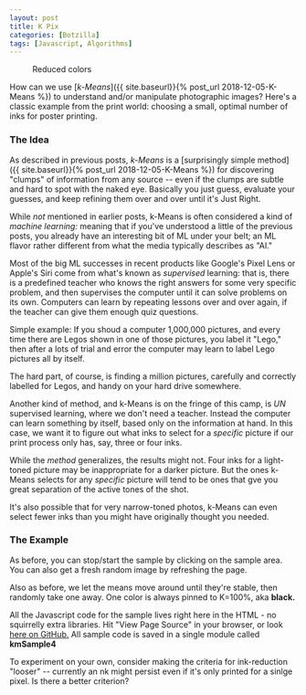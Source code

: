 ```yaml
---
layout: post
title: K Pix
categories: [Botzilla]
tags: [Javascript, Algorithms]
---
```


<figure class="align-center">
	<canvas width="390" height="266" id="km_sample4" class="align-center">
	</canvas>
  <figcaption id='stats4'>Reduced colors</figcaption>
</figure> 

<script>
	var kmSample4 = {
		m: null,
		canvas: null,
		ctx: null,
		iter: 0,
		srcImage: null,
		imSize: {x:128,y:128},
		paused: false,
		pinBW: true,
		pxls: null,
		stats: null,
		histo: new Array(256), // how many pixels ahve this value
		member: new Array(256), // for any gra value, what's the "owning" mean (as index into "this.m[]")
		mapped: new Array(256),
		placeHolderURLs: ['https://loremflickr.com/g/128/128/vespa,scooter','https://picsum.photos/g/300/240/?random',"https://www.fillmurray.com/128/128"],
		//
		sat_random_color: function() {
			// returns some strong color. We consider RG&B to be evenly-tempered, no perceptual hijinks
			var c = [Math.random(), Math.random(), Math.random()];
			var v = Math.max.apply(Math,c);
			c = c.map(function(x) { return Math.min(1.0, x/v);});
			var v = 1.0 - Math.min.apply(Math,c);
			c = c.map(function(x) { return Math.max(0.0, (1.0-x)/v);});
			c = c.map(function(x) { return Math.min(255, Math.floor(255*x));});
			return c;
		},
		init_sample_data: function(nMeans) {
			// let's randomly place a few mean candidates
			this.m = [];
			for (var i=0; i<nMeans; i=i+1) {
				var cv = this.sat_random_color(); // for our mean markers
				var fv, pin;
				if (this.pinBW && (i>=(nMeans-2))) {
					fv = (i==(nMeans-1))?255:0;
					pin = true;
				} else {
					fv = 256*Math.random();
					pin = false;
				}
				var iv = Math.floor(fv);
				this.m.push({
					v: fv,
					i: iv,
					cv: cv,
					c: ('rgb('+cv.join(',')+')'),
					active: true,
					pinned: pin
				});
			}
		},
		distance1D: function(v,m) {
			// distance between a pixel value and a mean.
			return Math.abs(v-m.v);
		},
		padz: function(n, width, z) {
		  z = z || '0';
		  n = n + '';
		  return n.length >= width ? n : new Array(width - n.length + 1).join(z) + n;
		},
		draw_pic: function(x,y) {
			if (this.pxls != null) {
				this.ctx.putImageData(this.pxls, x, y);
			} else {
				this.ctx.drawImage(this.srcImage, x,y); // , this.imSize.x,this.imSize.y);
			}
			//this.ctx.fillStyle = 'black';
			//this.ctx.fillRect(5+x, y+5, 10,10);
		},
		draw_histo: function(x,y) {
			var i;
			for (i=0; i<this.m.length; i+=1) {
				var m = this.m[i];
				if (!m.active) {
					continue;
				}
				if (!this.m[i].pinned) {
					this.ctx.strokeStyle = m.c;
					var xx = ((255-m.i)+x);
					this.ctx.beginPath();
					this.ctx.moveTo(xx,y);
					this.ctx.lineTo(xx,y+256);
					this.ctx.stroke();
				}
			}
			var g = this.ctx.createLinearGradient(x, y, x+256, y);
			g.addColorStop(1, '#101010ff');
			g.addColorStop(0, '#e0e0e0ff');
			this.ctx.fillStyle='black';
			this.ctx.strokeStyle=g;
			for (i=0; i<256; i+=1) {
				this.ctx.beginPath();
				this.ctx.moveTo((255-i)+x, y+256);
				this.ctx.lineTo((255-i)+x, y+256-this.histo[i]);
				this.ctx.stroke();
				// this.ctx.fillRect((255-i)+x, y+256-this.histo[i],1,1);
			}
		},
		draw_points: function(x0,y0) {
			var i, j, p, x, y;
			for (i=0; i<256; i+=1) {
				this.mapped[i] = this.m[this.member[i]].i;
			}
			for (j=0; j<this.pxls.data.length; j+=4) {
				p = this.pxls.data[j];
				p = this.mapped[p];
				this.result.data[j] = p;
				this.result.data[j+1] = p;
				this.result.data[j+2] = p;
				this.result.data[j+3] = 255;
			}
			this.ctx.putImageData(this.result, x0, y0);
		},
		update_canvas: function() {
			// draw points AND means
			this.ctx.fillStyle = 'white';
			this.ctx.fillRect(0,0,this.canvas.width,this.canvas.height)
			this.draw_pic(0,0);
			this.draw_points(0,128);
			this.draw_histo(128,0);
		},
		update_memberships: function() {
			// update points, to see if any have switched affiliations. Return a count of
			//     how many have changed.
			var ip, im;
			var nChanged = 0;
			for (ip=0; ip<256; ip=ip+1) {
				var dBest = 2000; // some large value beyond our 256-value range
				var mBest = null;
				for (im=0; im<this.m.length; im=im+=1) {
					if (!this.m[im].active)
						continue;
					var dm = Math.abs(ip - this.m[im].v);
					if (dm<dBest) {
						dBest = dm;
						mBest = im;
					}
				}
				if (mBest != this.member[ip]) {
					nChanged += 1;
					this.member[ip] = mBest;
				}
			}
			// console.log(nChanged+' changed');
			return(nChanged);
		},
		update_centroids: function() {
			// update mean locations (ignore inactive ones)
			var ip, im, n, c;
			for (im=0; im<this.m.length; im+=1) {
				if (!this.m[im].active)
					continue;
				n = 0;
				c = 0;
				for (ip=0; ip<256; ip+=1) {
					if (this.member[ip] == im) {
						n += this.histo[ip];
						c += ip*this.histo[ip];
					}
				}
				if (n==0) { // set is EMPTY - can be discarded
					if (!this.m[im].pinned) {
						this.m[im].active = false;
					}
					// console.log("mean "+im+' has no membership, value '+this.m[im].i);
				} else { // move to centroid of member points
					if (!this.m[im].pinned) {
						this.m[im].v = c/n;
						this.m[im].i = Math.floor(this.m[im].v);
					}
				}
			}
			this.update_stats();
		},
		update_stats: function() {
			if (!this.stats) {
				this.stats = document.getElementById('stats4');
			}
			var i, c;
			for (i=0,c=0; i<this.m.length; i+=1) {
				if (this.m[i].active) c += 1;
			}
			text = (this.pinBW) ? ((c-1).toString()+' <b>inks:</b>') : (c.toString()+' colors:');
			var actives = [];
			for (i=0; i<this.m.length; i+=1) {
				if (this.m[i].active) {
					actives.push(this.m[i].i);
				}
			}
			actives.sort(function(a,b){return b-a;});
			for (i=0; i<actives.length; i+=1) {
				if ((!this.pinBW) || (actives[i]!=255)) {
					var ink = (actives[i] == 0) ? 'black' : (Math.floor((100*(255-actives[i])/255)).toString()+'%,');
					text = text+' '+ink;
					// text=text+' '+this.padz(actives[i].toString(16),2,0);
				}
			}
			this.stats.innerHTML = text;
		},
		update_all: function() {
			// our complete method -- just loop on this until you don't
			var m = this.update_memberships();
			if (m > 0) {
				this.update_centroids();
			}
			return(m);
		},
		remove_one: function() {
			// randomly remove a mean, until we reach some minimum
			var i, ct;
			for (i=0; i<this.m.length; i+=1) {
				if (this.m[i].active) {
					if (!this.m[i].pinned)
						this.m[i].active = false;
					break;
				}
			}
			for (i=0, ct=0; i<this.m.length; i+=1) {
				if (this.m[i].active) {
					ct += 1;
				}
			}
			return (ct > 2);
		},
		looper: function(timestamp) {
			// called by requestAnimationFrame() forever
			if (this.paused) {
				window.requestAnimationFrame(this.looper.bind(this));
				return;
			}
			var ch = this.update_all();
			this.update_canvas();
			if (ch > 0) {
				window.requestAnimationFrame(this.looper.bind(this));
			} else if (this.remove_one()) {
				window.setTimeout(this.looper.bind(this),2000);
			} else {
				window.setTimeout(this.startup.bind(this),4000);
			}
			this.iter += 1;
		},
		startup: function() {
			// also called whenever we re-start
			this.init_sample_data(4+Math.floor(6*Math.random()));
			this.iter = 0;
			window.requestAnimationFrame(this.looper.bind(this));
		},
		collect_gray_pixels: function(context,x0,y0,w,h) {
			var i;
			this.pxls = context.getImageData(x0,y0,w,h);
			this.result = context.createImageData(w, h);
			// but we only care about the gray, so
			var grayscale = function(ctx,rgba) {
				var data = rgba.data;
			    for (var i = 0; i < data.length; i += 4) {
			      var avg = (data[i] + data[i + 1] + data[i + 2]) / 3;
			      data[i]     = avg; // red
			      data[i + 1] = avg; // green
			      data[i + 2] = avg; // blue
			    }
			    ctx.putImageData(rgba, 0, 0);
			  };
			grayscale(context,this.pxls);
			// preparing a histogram will make later calculations faster
			for (i=0; i< 256; i+=1) {
				this.histo[i] = 0;
				this.member[i] = null; // for each gray value, which is the closest mean?
			}
			for (i=0; i<this.pxls.data.length; i+=4) {
				//var v = (this.pxls.data[i] + this.pxls.data[i+1] + this.pxls.data[i+2])/3;
				var v = this.pxls.data[i];
				this.histo[ v ] += 1;
			}
		},
		init_pic_from_image: function() {
			if (!this.srcImage) {
				this.srcImage = document.getElementById('gray4');
			}
			this.imSize.x = this.srcImage.width;
			this.imSize.y = this.srcImage.height;
			var srcCanv = document.createElement('canvas');
			srcCanv.width = this.imSize.x;
			srcCanv.height = this.imSize.y;
			var srcCtx = srcCanv.getContext('2d');
			srcCtx.drawImage(this.srcImage, 0,0);
			this.collect_gray_pixels(srcCtx,0,0,this.srcImage.width,this.srcImage.height);
		},
		toggle_pause: function() {
			// user can click to stop/start the animation
			this.paused = ! this.paused;
		},
		main: function(canvID,srcImg) {
			this.canvas = document.getElementById(canvID);
			var p = this.canvas.parentElement;
			if (p.offsetWidth < (this.canvas.width-4)) {
				this.canvas.width = p.offsetWidth - 4;
			}
			this.ctx = this.canvas.getContext('2d');
			this.canvas.onclick = this.toggle_pause.bind(this);
			this.init_pic_from_image();
			this.startup();
		},
		begin: function() {
			// load an interesting pic
			this.srcImage = new Image();
			this.srcImage.setAttribute('id','gray4');
			this.srcImage.onload = function() {
				this.main("km_sample4");
			}.bind(this);
			var env = "{{ jekyll.environment }}";
			this.srcImage.src = (env == 'development') ? "/img/misc/c-scoot.jpg" : 'https://loremflickr.com/128/128/vespa,scooter';
		}
	};
	kmSample4.begin();
</script>

How can we use [_k-Means_]({{ site.baseurl}}{% post_url 2018-12-05-K-Means %}) to understand and/or manipulate photographic images? Here's a classic example from the print world: choosing a small, optimal number of inks for poster printing.

<!--more-->
### The Idea

As described in previous posts, _k-Means_ is a [surprisingly simple method]({{ site.baseurl}}{% post_url 2018-12-05-K-Means %})  for discovering "clumps" of information from any source -- even if the clumps are subtle and hard to spot with the naked eye. Basically you just guess, evaluate your guesses, and keep refining them over and over until it's Just Right.

While _not_ mentioned in earlier posts, k-Means is often considered a kind of _machine learning:_ meaning that if you've understood a little of the previous posts, you already have an interesting bit of ML under your belt; an ML flavor rather different from what the media typically describes as "AI."

Most of the big ML successes in recent products like Google's Pixel Lens or Apple's Siri come from what's known as _supervised_ learning: that is, there is a predefined teacher who knows the right answers for some very specific problem, and then supervises the computer until it can solve problems on its own. Computers can learn by repeating lessons over and over again, if the teacher can give them enough quiz questions.

Simple example: If you shoud a computer 1,000,000 pictures, and every time there are Legos shown in one of those pictures, you label it "Lego," then after a lots of trial and error the computer may learn to label Lego pictures all by itself.

The hard part, of course, is finding a million pictures, carefully and correctly labelled for Legos, and handy on your hard drive somewhere.

Another kind of method, and k-Means is on the fringe of this camp, is _UN_ supervised learning, where we don't need a teacher. Instead the computer can learn something by itself, based only on the information at hand. In this case, we want it to figure out what inks to select for a _specific_ picture if our print process only has, say, three or four inks.

While the _method_ generalizes, the results might not. Four inks for a light-toned picture may be inappropriate for a darker picture. But the ones k-Means selects for any _specific_ picture will tend to be ones that gve you great separation of the active tones of the shot.

It's also possible that for very narrow-toned photos, k-Means can even select fewer inks than you might have originally thought you needed.

### The Example

As before, you can stop/start the sample by clicking on the sample area. You can also get a fresh random image by refreshing the page.

Also as before, we let the means move around until they're stable, then randomly take one away. One color is always pinned to K=100%, aka **black.**

All the Javascript code for the sample lives right here in the HTML - no squirrelly extra libraries. Hit "View Page Source" in your browser, or look [here on GitHub.](https://raw.githubusercontent.com/joker-b/botzo/master/_posts/2018-12-10-K-Pix.md) All sample code is saved in a single module called **kmSample4**

To experiment on your own, consider making the criteria for ink-reduction "looser" -- currently an nk might persist even if it's only printed for a sinlge pixel. Is there a better criterion?



